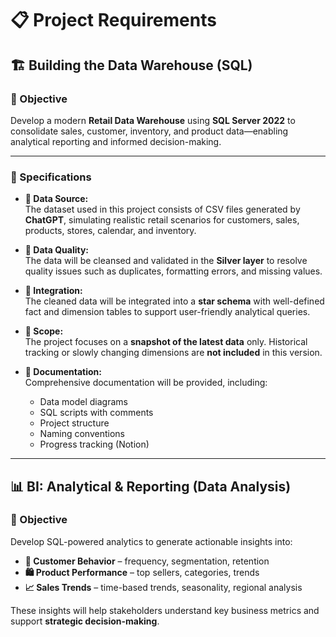 # 📋 Project Requirements

## 🏗️ Building the Data Warehouse (SQL)

### 🎯 Objective

Develop a modern **Retail Data Warehouse** using **SQL Server 2022** to consolidate sales, customer, inventory, and product data—enabling analytical reporting and informed decision-making.

---

### 📌 Specifications

- **📁 Data Source:**  
  The dataset used in this project consists of CSV files generated by **ChatGPT**, simulating realistic retail scenarios for customers, sales, products, stores, calendar, and inventory.

- **🧹 Data Quality:**  
  The data will be cleansed and validated in the **Silver layer** to resolve quality issues such as duplicates, formatting errors, and missing values.

- **🔗 Integration:**  
  The cleaned data will be integrated into a **star schema** with well-defined fact and dimension tables to support user-friendly analytical queries.

- **📅 Scope:**  
  The project focuses on a **snapshot of the latest data** only. Historical tracking or slowly changing dimensions are **not included** in this version.

- **📝 Documentation:**  
  Comprehensive documentation will be provided, including:
  - Data model diagrams  
  - SQL scripts with comments  
  - Project structure  
  - Naming conventions  
  - Progress tracking (Notion)

---

## 📊 BI: Analytical & Reporting (Data Analysis)

### 🎯 Objective

Develop SQL-powered analytics to generate actionable insights into:

- **🧍 Customer Behavior** – frequency, segmentation, retention
- **🛍️ Product Performance** – top sellers, categories, trends
- **📈 Sales Trends** – time-based trends, seasonality, regional analysis

These insights will help stakeholders understand key business metrics and support **strategic decision-making**.

